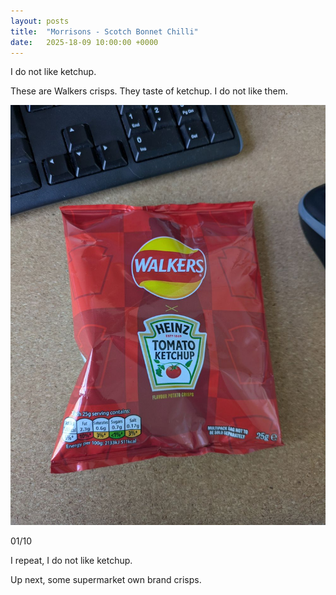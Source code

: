 ```yaml
---
layout: posts
title:  "Morrisons - Scotch Bonnet Chilli"
date:   2025-18-09 10:00:00 +0000
---
```


I do not like ketchup.

<!--excerpt-->

These are Walkers crisps. They taste of ketchup. I do not like them. 

<img style="max-height:50vh" src="/assets/images/wtk.jpg" alt="Walkers Tomato Ketchup"/>

01/10 

I repeat, I do not like ketchup.

Up next, some supermarket own brand crisps.
